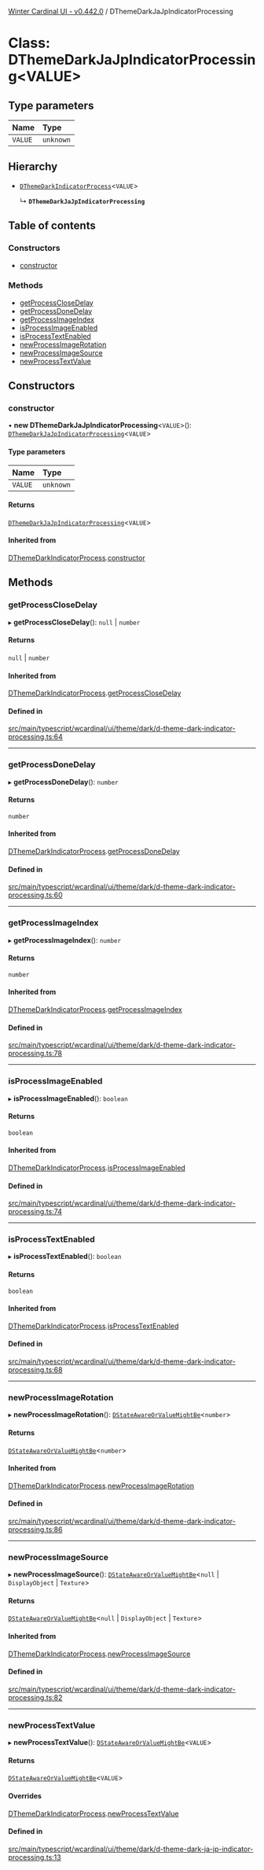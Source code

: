 [Winter Cardinal UI - v0.442.0](../index.md) / DThemeDarkJaJpIndicatorProcessing

# Class: DThemeDarkJaJpIndicatorProcessing\<VALUE\>

## Type parameters

| Name | Type |
| :------ | :------ |
| `VALUE` | `unknown` |

## Hierarchy

- [`DThemeDarkIndicatorProcess`](DThemeDarkIndicatorProcess.md)\<`VALUE`\>

  ↳ **`DThemeDarkJaJpIndicatorProcessing`**

## Table of contents

### Constructors

- [constructor](DThemeDarkJaJpIndicatorProcessing.md#constructor)

### Methods

- [getProcessCloseDelay](DThemeDarkJaJpIndicatorProcessing.md#getprocessclosedelay)
- [getProcessDoneDelay](DThemeDarkJaJpIndicatorProcessing.md#getprocessdonedelay)
- [getProcessImageIndex](DThemeDarkJaJpIndicatorProcessing.md#getprocessimageindex)
- [isProcessImageEnabled](DThemeDarkJaJpIndicatorProcessing.md#isprocessimageenabled)
- [isProcessTextEnabled](DThemeDarkJaJpIndicatorProcessing.md#isprocesstextenabled)
- [newProcessImageRotation](DThemeDarkJaJpIndicatorProcessing.md#newprocessimagerotation)
- [newProcessImageSource](DThemeDarkJaJpIndicatorProcessing.md#newprocessimagesource)
- [newProcessTextValue](DThemeDarkJaJpIndicatorProcessing.md#newprocesstextvalue)

## Constructors

### constructor

• **new DThemeDarkJaJpIndicatorProcessing**\<`VALUE`\>(): [`DThemeDarkJaJpIndicatorProcessing`](DThemeDarkJaJpIndicatorProcessing.md)\<`VALUE`\>

#### Type parameters

| Name | Type |
| :------ | :------ |
| `VALUE` | `unknown` |

#### Returns

[`DThemeDarkJaJpIndicatorProcessing`](DThemeDarkJaJpIndicatorProcessing.md)\<`VALUE`\>

#### Inherited from

[DThemeDarkIndicatorProcess](DThemeDarkIndicatorProcess.md).[constructor](DThemeDarkIndicatorProcess.md#constructor)

## Methods

### getProcessCloseDelay

▸ **getProcessCloseDelay**(): ``null`` \| `number`

#### Returns

``null`` \| `number`

#### Inherited from

[DThemeDarkIndicatorProcess](DThemeDarkIndicatorProcess.md).[getProcessCloseDelay](DThemeDarkIndicatorProcess.md#getprocessclosedelay)

#### Defined in

[src/main/typescript/wcardinal/ui/theme/dark/d-theme-dark-indicator-processing.ts:64](https://github.com/winter-cardinal/winter-cardinal-ui/blob/v0.442.0/src/main/typescript/wcardinal/ui/theme/dark/d-theme-dark-indicator-processing.ts#L64)

___

### getProcessDoneDelay

▸ **getProcessDoneDelay**(): `number`

#### Returns

`number`

#### Inherited from

[DThemeDarkIndicatorProcess](DThemeDarkIndicatorProcess.md).[getProcessDoneDelay](DThemeDarkIndicatorProcess.md#getprocessdonedelay)

#### Defined in

[src/main/typescript/wcardinal/ui/theme/dark/d-theme-dark-indicator-processing.ts:60](https://github.com/winter-cardinal/winter-cardinal-ui/blob/v0.442.0/src/main/typescript/wcardinal/ui/theme/dark/d-theme-dark-indicator-processing.ts#L60)

___

### getProcessImageIndex

▸ **getProcessImageIndex**(): `number`

#### Returns

`number`

#### Inherited from

[DThemeDarkIndicatorProcess](DThemeDarkIndicatorProcess.md).[getProcessImageIndex](DThemeDarkIndicatorProcess.md#getprocessimageindex)

#### Defined in

[src/main/typescript/wcardinal/ui/theme/dark/d-theme-dark-indicator-processing.ts:78](https://github.com/winter-cardinal/winter-cardinal-ui/blob/v0.442.0/src/main/typescript/wcardinal/ui/theme/dark/d-theme-dark-indicator-processing.ts#L78)

___

### isProcessImageEnabled

▸ **isProcessImageEnabled**(): `boolean`

#### Returns

`boolean`

#### Inherited from

[DThemeDarkIndicatorProcess](DThemeDarkIndicatorProcess.md).[isProcessImageEnabled](DThemeDarkIndicatorProcess.md#isprocessimageenabled)

#### Defined in

[src/main/typescript/wcardinal/ui/theme/dark/d-theme-dark-indicator-processing.ts:74](https://github.com/winter-cardinal/winter-cardinal-ui/blob/v0.442.0/src/main/typescript/wcardinal/ui/theme/dark/d-theme-dark-indicator-processing.ts#L74)

___

### isProcessTextEnabled

▸ **isProcessTextEnabled**(): `boolean`

#### Returns

`boolean`

#### Inherited from

[DThemeDarkIndicatorProcess](DThemeDarkIndicatorProcess.md).[isProcessTextEnabled](DThemeDarkIndicatorProcess.md#isprocesstextenabled)

#### Defined in

[src/main/typescript/wcardinal/ui/theme/dark/d-theme-dark-indicator-processing.ts:68](https://github.com/winter-cardinal/winter-cardinal-ui/blob/v0.442.0/src/main/typescript/wcardinal/ui/theme/dark/d-theme-dark-indicator-processing.ts#L68)

___

### newProcessImageRotation

▸ **newProcessImageRotation**(): [`DStateAwareOrValueMightBe`](../index.md#dstateawareorvaluemightbe)\<`number`\>

#### Returns

[`DStateAwareOrValueMightBe`](../index.md#dstateawareorvaluemightbe)\<`number`\>

#### Inherited from

[DThemeDarkIndicatorProcess](DThemeDarkIndicatorProcess.md).[newProcessImageRotation](DThemeDarkIndicatorProcess.md#newprocessimagerotation)

#### Defined in

[src/main/typescript/wcardinal/ui/theme/dark/d-theme-dark-indicator-processing.ts:86](https://github.com/winter-cardinal/winter-cardinal-ui/blob/v0.442.0/src/main/typescript/wcardinal/ui/theme/dark/d-theme-dark-indicator-processing.ts#L86)

___

### newProcessImageSource

▸ **newProcessImageSource**(): [`DStateAwareOrValueMightBe`](../index.md#dstateawareorvaluemightbe)\<``null`` \| `DisplayObject` \| `Texture`\>

#### Returns

[`DStateAwareOrValueMightBe`](../index.md#dstateawareorvaluemightbe)\<``null`` \| `DisplayObject` \| `Texture`\>

#### Inherited from

[DThemeDarkIndicatorProcess](DThemeDarkIndicatorProcess.md).[newProcessImageSource](DThemeDarkIndicatorProcess.md#newprocessimagesource)

#### Defined in

[src/main/typescript/wcardinal/ui/theme/dark/d-theme-dark-indicator-processing.ts:82](https://github.com/winter-cardinal/winter-cardinal-ui/blob/v0.442.0/src/main/typescript/wcardinal/ui/theme/dark/d-theme-dark-indicator-processing.ts#L82)

___

### newProcessTextValue

▸ **newProcessTextValue**(): [`DStateAwareOrValueMightBe`](../index.md#dstateawareorvaluemightbe)\<`VALUE`\>

#### Returns

[`DStateAwareOrValueMightBe`](../index.md#dstateawareorvaluemightbe)\<`VALUE`\>

#### Overrides

[DThemeDarkIndicatorProcess](DThemeDarkIndicatorProcess.md).[newProcessTextValue](DThemeDarkIndicatorProcess.md#newprocesstextvalue)

#### Defined in

[src/main/typescript/wcardinal/ui/theme/dark/d-theme-dark-ja-jp-indicator-processing.ts:13](https://github.com/winter-cardinal/winter-cardinal-ui/blob/v0.442.0/src/main/typescript/wcardinal/ui/theme/dark/d-theme-dark-ja-jp-indicator-processing.ts#L13)
